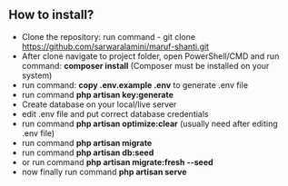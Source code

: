 ## How to install?

-   Clone the repository: run command - git clone https://github.com/sarwaralamini/maruf-shanti.git
-   After clone navigate to project folder, open PowerShell/CMD and run command: **composer install** (Composer must be installed on your system)
-   run command: **copy .env.example .env** to generate .env file
-   run command **php artisan key:generate**
-   Create database on your local/live server
-   edit .env file and put correct database credentials
-   run command **php artisan optimize:clear** (usually need after editing .env file)
-   run command **php artisan migrate**
-   run command **php artisan db:seed**
-   or run command **php artisan migrate:fresh --seed**
-   now finally run command **php artisan serve**
